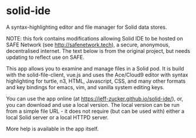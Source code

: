 # solid-ide
A syntax-highlighting editor and file manager for Solid data stores.

NOTE: this fork contains modifications allowing Solid IDE to be hosted on SAFE Network (see http://safenetwork.tech), a secure, anonymous, decentralised internet. The text below is from the original project, but needs updating to reflect use on SAFE.

This app allows you to examine and manage files in a Solid pod.
It is build with the solid-file-client, vue.js and uses the Ace/Cloud9 editor with syntax highlighting for turtle, n3,
HTML, Javascript, CSS, and many other formats and key bindings for emacs,
vim, and vanilla system editing keys.

You can use the app online (at https://jeff-zucker.github.io/solid-ide/), or, you can download and use a local version.
  The local version can be run from a simple file URL - it does not require (but can be used with) either a local Solid server or a local HTTPD server.

More help is available in the app itself.
